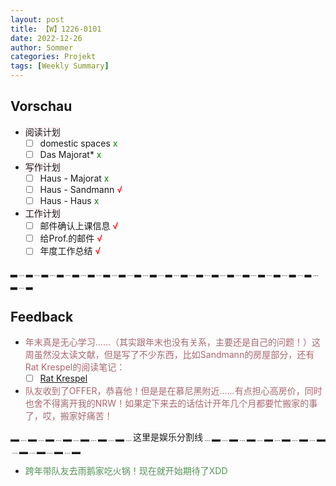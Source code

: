 ```yaml
---
layout: post
title: 【W】1226-0101
date: 2022-12-26
author: Sommer
categories: Projekt
tags: [Weekly Summary]
--- 
```



## Vorschau

- <font style="background:#fcf2f4">阅读计划</font>
  - [ ] domestic spaces <font color=green> x </font>     
  - [ ] Das Majorat* <font color=green> x </font>                   
- <font style="background:#fcf2f4">写作计划</font>
  - [ ] Haus - Majorat  <font color=green> x </font>
  - [ ] Haus - Sandmann  <font color=red> √ </font>
  - [ ] Haus - Haus <font color=green> x </font>
- <font style="background:#fcf2f4">工作计划</font>
  - [ ] 邮件确认上课信息  <font color=red>√</font>
  - [ ] 给Prof.的邮件  <font color=red>√</font>
  - [ ] 年度工作总结  <font color=red>√</font>

▂﹍▂﹍▂﹍▂﹍▂﹍▂﹍▂﹍▂﹍▂﹍▂﹍▂﹍▂﹍▂﹍▂﹍▂﹍▂﹍▂﹍▂﹍▂﹍▂﹍▂﹍▂

## Feedback

- <font style="color:#a66870"> 年末真是无心学习……（其实跟年末也没有关系，主要还是自己的问题！）这周虽然没太读文献，但是写了不少东西，比如Sandmann的房屋部分，还有Rat Krespel的阅读笔记： </font>
  - [ ] [Rat Krespel](https://sommer0708.github.io/posts/D5/)
- <font style="color:#a66870"> 队友收到了OFFER，恭喜他！但是是在慕尼黑附近……有点担心高房价，同时也舍不得离开我的NRW！如果定下来去的话估计开年几个月都要忙搬家的事了，哎，搬家好痛苦！</font><br>

▂﹍▂﹍▂﹍▂﹍▂﹍▂﹍▂﹍这里是娱乐分割线﹍▂﹍▂﹍▂﹍▂﹍▂﹍▂﹍▂﹍▂﹍▂﹍▂﹍▂

- <font style="color:#56925A">跨年带队友去雨鹅家吃火锅！现在就开始期待了XDD</font>

